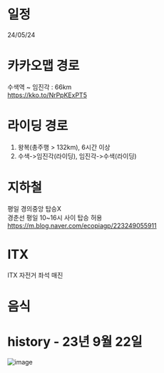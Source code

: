# 일정
24/05/24  

# 카카오맵 경로
수색역 ~ 임진각 : 66km  
https://kko.to/NrPpKExPT5  
  
# 라이딩 경로
1. 왕복(총주행 > 132km), 6시간 이상  
2. 수색->임진각(라이딩), 임진각->수색(라이딩)  
  
# 지하철
평일 경의중앙 탑승X  
경춘선 평일 10~16시 사이 탑승 허용  
https://m.blog.naver.com/ecopiagp/223249055911  

# ITX
ITX 자전거 좌석 매진  

# 음식


# history - 23년 9월 22일
![image](https://github.com/perhapshyeok/riding/assets/25101149/7c7f606b-df96-4097-a66d-33c2902fdcdf)
